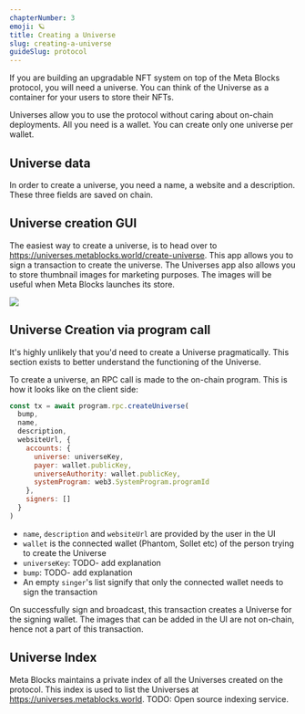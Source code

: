 ```yaml
---
chapterNumber: 3
emoji: 🪐
title: Creating a Universe
slug: creating-a-universe
guideSlug: protocol
---
```

If you are building an upgradable NFT system on top of the Meta Blocks protocol, you will need a universe. You can think of the Universe as a container for your users to store their NFTs. 

Universes allow you to use the protocol without caring about on-chain deployments. All you need is a wallet. You can create only one universe per wallet.

## Universe data

In order to create a universe, you need a name, a website and a description. These three fields are saved on chain.

## Universe creation GUI

The easiest way to create a universe, is to head over to <https://universes.metablocks.world/create-universe>. This app allows you to sign a transaction to create the universe. The Universes app also allows you to store thumbnail images for marketing purposes. The images will be useful when Meta Blocks launches its store.

![](/img/content/guide-chapters/screenshot-2022-01-03-at-6.35.17-am.png)

## Universe Creation via program call

It's highly unlikely that you'd need to create a Universe pragmatically. This section exists to better understand the functioning of the Universe. 

To create a universe, an RPC call is made to the on-chain program. This is how it looks like on the client side:

```javascript
const tx = await program.rpc.createUniverse(
  bump,
  name,
  description,
  websiteUrl, {
    accounts: {
      universe: universeKey,
      payer: wallet.publicKey,
      universeAuthority: wallet.publicKey,
      systemProgram: web3.SystemProgram.programId
    },
    signers: []
  }
)
```

* `name`, `description` and `websiteUrl` are provided by the user in the UI
* `wallet` is the connected wallet (Phantom, Sollet etc) of the person trying to create the Universe
* `universeKey`: TODO- add explanation
* `bump`: TODO- add explanation
* An empty `singer`'s list signify that only the connected wallet needs to sign the transaction

On successfully sign and broadcast, this transaction creates a Universe for the signing wallet. The images that can be added in the UI are not on-chain, hence not a part of this transaction. 

## Universe Index

Meta Blocks maintains a private index of all the Universes created on the protocol. This index is used to list the Universes at <https://universes.metablocks.world>. TODO: Open source indexing service.